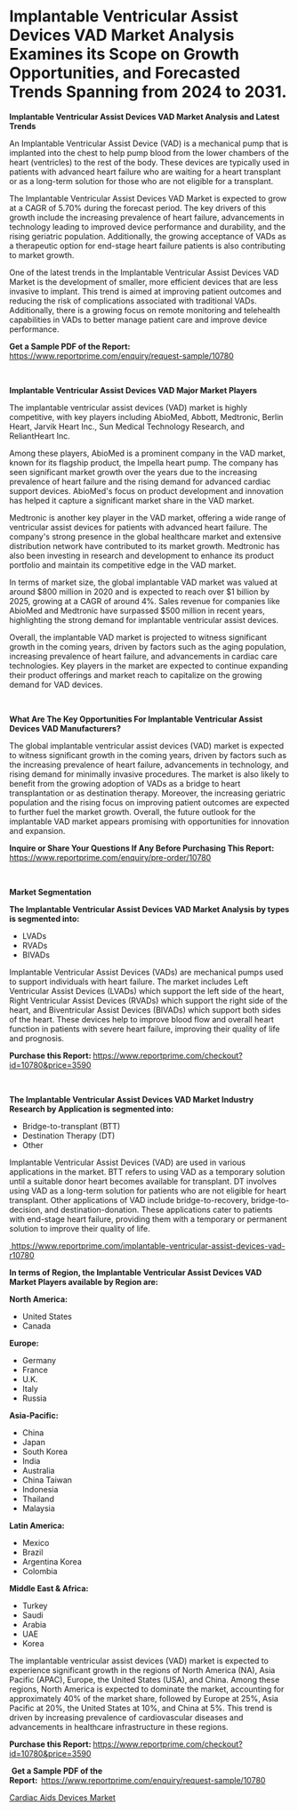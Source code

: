 <p><h1>Implantable Ventricular Assist Devices VAD Market Analysis Examines its Scope on Growth Opportunities, and Forecasted Trends Spanning from 2024 to 2031.</h1></p><p><strong>Implantable Ventricular Assist Devices VAD Market Analysis and Latest Trends</strong></p>
<p><p>An Implantable Ventricular Assist Device (VAD) is a mechanical pump that is implanted into the chest to help pump blood from the lower chambers of the heart (ventricles) to the rest of the body. These devices are typically used in patients with advanced heart failure who are waiting for a heart transplant or as a long-term solution for those who are not eligible for a transplant.</p><p>The Implantable Ventricular Assist Devices VAD Market is expected to grow at a CAGR of 5.70% during the forecast period. The key drivers of this growth include the increasing prevalence of heart failure, advancements in technology leading to improved device performance and durability, and the rising geriatric population. Additionally, the growing acceptance of VADs as a therapeutic option for end-stage heart failure patients is also contributing to market growth.</p><p>One of the latest trends in the Implantable Ventricular Assist Devices VAD Market is the development of smaller, more efficient devices that are less invasive to implant. This trend is aimed at improving patient outcomes and reducing the risk of complications associated with traditional VADs. Additionally, there is a growing focus on remote monitoring and telehealth capabilities in VADs to better manage patient care and improve device performance.</p></p>
<p><strong>Get a Sample PDF of the Report:&nbsp;</strong> <a href="https://www.reportprime.com/enquiry/request-sample/10780">https://www.reportprime.com/enquiry/request-sample/10780</a></p>
<p>&nbsp;</p>
<p><strong>Implantable Ventricular Assist Devices VAD Major Market Players</strong></p>
<p><p>The implantable ventricular assist devices (VAD) market is highly competitive, with key players including AbioMed, Abbott, Medtronic, Berlin Heart, Jarvik Heart Inc., Sun Medical Technology Research, and ReliantHeart Inc. </p><p>Among these players, AbioMed is a prominent company in the VAD market, known for its flagship product, the Impella heart pump. The company has seen significant market growth over the years due to the increasing prevalence of heart failure and the rising demand for advanced cardiac support devices. AbioMed's focus on product development and innovation has helped it capture a significant market share in the VAD market.</p><p>Medtronic is another key player in the VAD market, offering a wide range of ventricular assist devices for patients with advanced heart failure. The company's strong presence in the global healthcare market and extensive distribution network have contributed to its market growth. Medtronic has also been investing in research and development to enhance its product portfolio and maintain its competitive edge in the VAD market.</p><p>In terms of market size, the global implantable VAD market was valued at around $800 million in 2020 and is expected to reach over $1 billion by 2025, growing at a CAGR of around 4%. Sales revenue for companies like AbioMed and Medtronic have surpassed $500 million in recent years, highlighting the strong demand for implantable ventricular assist devices.</p><p>Overall, the implantable VAD market is projected to witness significant growth in the coming years, driven by factors such as the aging population, increasing prevalence of heart failure, and advancements in cardiac care technologies. Key players in the market are expected to continue expanding their product offerings and market reach to capitalize on the growing demand for VAD devices.</p></p>
<p>&nbsp;</p>
<p><strong>What Are The Key Opportunities For Implantable Ventricular Assist Devices VAD Manufacturers?</strong></p>
<p><p>The global implantable ventricular assist devices (VAD) market is expected to witness significant growth in the coming years, driven by factors such as the increasing prevalence of heart failure, advancements in technology, and rising demand for minimally invasive procedures. The market is also likely to benefit from the growing adoption of VADs as a bridge to heart transplantation or as destination therapy. Moreover, the increasing geriatric population and the rising focus on improving patient outcomes are expected to further fuel the market growth. Overall, the future outlook for the implantable VAD market appears promising with opportunities for innovation and expansion.</p></p>
<p><strong>Inquire or Share Your Questions If Any Before Purchasing This Report:</strong> <a href="https://www.reportprime.com/enquiry/pre-order/10780">https://www.reportprime.com/enquiry/pre-order/10780</a></p>
<p>&nbsp;</p>
<p><strong>Market Segmentation</strong></p>
<p><strong>The Implantable Ventricular Assist Devices VAD Market Analysis by types is segmented into:</strong></p>
<p><ul><li>LVADs</li><li>RVADs</li><li>BIVADs</li></ul></p>
<p><p>Implantable Ventricular Assist Devices (VADs) are mechanical pumps used to support individuals with heart failure. The market includes Left Ventricular Assist Devices (LVADs) which support the left side of the heart, Right Ventricular Assist Devices (RVADs) which support the right side of the heart, and Biventricular Assist Devices (BIVADs) which support both sides of the heart. These devices help to improve blood flow and overall heart function in patients with severe heart failure, improving their quality of life and prognosis.</p></p>
<p><strong>Purchase this Report:&nbsp;</strong><a href="https://www.reportprime.com/checkout?id=10780&price=3590">https://www.reportprime.com/checkout?id=10780&price=3590</a></p>
<p>&nbsp;</p>
<p><strong>The Implantable Ventricular Assist Devices VAD Market Industry Research by Application is segmented into:</strong></p>
<p><ul><li>Bridge-to-transplant (BTT)</li><li>Destination Therapy (DT)</li><li>Other</li></ul></p>
<p><p>Implantable Ventricular Assist Devices (VAD) are used in various applications in the market. BTT refers to using VAD as a temporary solution until a suitable donor heart becomes available for transplant. DT involves using VAD as a long-term solution for patients who are not eligible for heart transplant. Other applications of VAD include bridge-to-recovery, bridge-to-decision, and destination-donation. These applications cater to patients with end-stage heart failure, providing them with a temporary or permanent solution to improve their quality of life.</p></p>
<p><a href="https://www.reportprime.com/implantable-ventricular-assist-devices-vad-r10780">&nbsp;https://www.reportprime.com/implantable-ventricular-assist-devices-vad-r10780</a></p>
<p><strong>In terms of Region, the Implantable Ventricular Assist Devices VAD Market Players available by Region are:</strong></p>
<p>
    <p> <strong> North America: </strong>
        <ul>
            <li>United States</li>
            <li>Canada</li>
        </ul>
        </p> 
    <p> <strong> Europe: </strong>
        <ul>
            <li>Germany</li>
            <li>France</li>
            <li>U.K.</li>
            <li>Italy</li>
            <li>Russia</li>
        </ul>
        </p> 
    <p> <strong> Asia-Pacific: </strong>
        <ul>
            <li>China</li>
            <li>Japan</li>
            <li>South Korea</li>
            <li>India</li>
            <li>Australia</li>
            <li>China Taiwan</li>
            <li>Indonesia</li>
            <li>Thailand</li>
            <li>Malaysia</li>
        </ul>
        </p> 
    <p> <strong> Latin America: </strong>
        <ul>
            <li>Mexico</li>
            <li>Brazil</li>
            <li>Argentina Korea</li>
            <li>Colombia</li>
        </ul>
        </p> 
    <p> <strong> Middle East & Africa: </strong>
        <ul>
            <li>Turkey</li>
            <li>Saudi</li>
            <li>Arabia</li>
            <li>UAE</li>
            <li>Korea</li>
        </ul>
    </p>
    </p>
<p><p>The implantable ventricular assist devices (VAD) market is expected to experience significant growth in the regions of North America (NA), Asia Pacific (APAC), Europe, the United States (USA), and China. Among these regions, North America is expected to dominate the market, accounting for approximately 40% of the market share, followed by Europe at 25%, Asia Pacific at 20%, the United States at 10%, and China at 5%. This trend is driven by increasing prevalence of cardiovascular diseases and advancements in healthcare infrastructure in these regions.</p></p>
<p><strong>Purchase this Report: </strong><a href="https://www.reportprime.com/checkout?id=10780&price=3590">https://www.reportprime.com/checkout?id=10780&price=3590</a></p>
<p>&nbsp;<strong>Get a Sample PDF of the Report:&nbsp;&nbsp;</strong><a href="https://www.reportprime.com/enquiry/request-sample/10780">https://www.reportprime.com/enquiry/request-sample/10780</a></p>
<p><strong></strong></p>
<p><p><a href="https://github.com/CliffMedina6/Market-Research-Report-List-4/blob/main/cardiac-aids-devices-market.md">Cardiac Aids Devices Market</a></p></p>